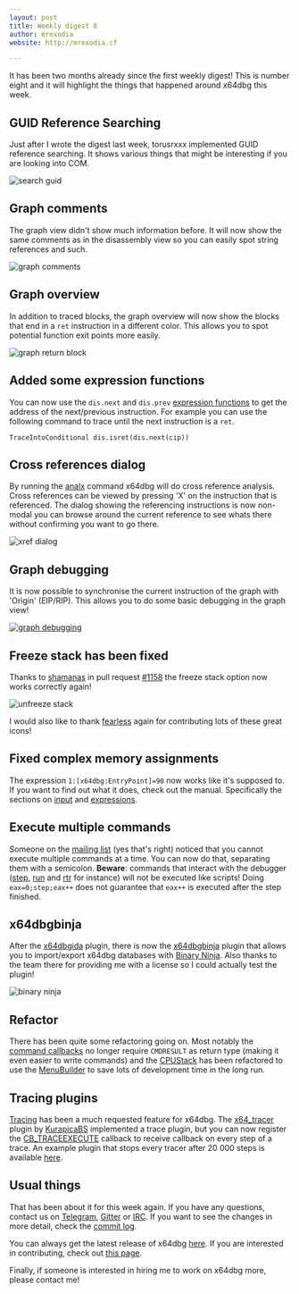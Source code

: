 ```yaml
---
layout: post
title: Weekly digest 8
author: mrexodia
website: http://mrexodia.cf

---
```


It has been two months already since the first weekly digest! This is number eight and it will highlight the things that happened around x64dbg this week.

## GUID Reference Searching

Just after I wrote the digest last week, torusrxxx implemented GUID reference searching. It shows various things that might be interesting if you are looking into COM.

![search guid](http://i.imgur.com/nnXLyvF.png)

## Graph comments

The graph view didn't show much information before. It will now show the same comments as in the disassembly view so you can easily spot string references and such.

![graph comments](http://i.imgur.com/QxaEDeJ.png)

## Graph overview

In addition to traced blocks, the graph overview will now show the blocks that end in a `ret` instruction in a different color. This allows you to spot potential function exit points more easily.

![graph return block](http://i.imgur.com/JTtzfPt.png)

## Added some expression functions

You can now use the `dis.next` and `dis.prev` [expression functions](http://x64dbg.readthedocs.io/en/latest/introduction/Expression-functions.html) to get the address of the next/previous instruction. For example you can use the following command to trace until the next instruction is a `ret`.

`TraceIntoConditional dis.isret(dis.next(cip))`

## Cross references dialog

By running the [analx](http://x64dbg.readthedocs.io/en/latest/commands/analysis/analxrefs.html) command x64dbg will do cross reference analysis. Cross references can be viewed by pressing 'X' on the instruction that is referenced. The dialog showing the referencing instructions is now non-modal you can browse around the current reference to see whats there without confirming you want to go there.

![xref dialog](http://i.imgur.com/AixCDVd.png)

## Graph debugging

It is now possible to synchronise the current instruction of the graph with 'Origin' (EIP/RIP). This allows you to do some basic debugging in the graph view!

[![graph debugging](https://i.imgur.com/scLsSsu.gif)](https://i.imgur.com/scLsSsu.gif)

## Freeze stack has been fixed

Thanks to [shamanas](https://github.com/shamanas) in pull request [#1158](https://github.com/x64dbg/x64dbg/pull/1158) the freeze stack option now works correctly again!

![unfreeze stack](http://i.imgur.com/0MBQdOk.png)

I would also like to thank [fearless](https://github.com/mrfearless) again for contributing lots of these great icons!

## Fixed complex memory assignments

The expression `1:[x64dbg:EntryPoint]=90` now works like it's supposed to. If you want to find out what it does, check out the manual. Specifically the sections on [input](http://help.x64dbg.com/en/latest/introduction/Input.html) and [expressions](http://help.x64dbg.com/en/latest/introduction/Expressions.html).

## Execute multiple commands

Someone on the [mailing list](mailto:x64dbg@googlegroups.com) (yes that's right) noticed that you cannot execute multiple commands at a time. You can now do that, separating them with a semicolon. **Beware**: commands that interact with the debugger ([step](http://x64dbg.readthedocs.io/en/latest/commands/debug-control/StepOver.html), [run](http://x64dbg.readthedocs.io/en/latest/commands/debug-control/run.html) and [rtr](http://x64dbg.readthedocs.io/en/latest/commands/debug-control/StepOut.html) for instance) will not be executed like scripts! Doing `eax=0;step;eax++` does not guarantee that `eax++` is executed after the step finished.

## x64dbgbinja

After the [x64dbgida](https://github.com/x64dbg/x64dbgida) plugin, there is now the [x64dbgbinja](https://github.com/x64dbg/x64dbgbinja) plugin that allows you to import/export x64dbg databases with [Binary Ninja](https://binary.ninja). Also thanks to the team there for providing me with a license so I could actually test the plugin!

![binary ninja](http://i.imgur.com/82Hxm0y.png)

## Refactor

There has been quite some refactoring going on. Most notably the [command callbacks](http://x64dbg.com/blog/2016/10/04/architecture-of-x64dbg.html#commands-dispatch) no longer require `CMDRESULT` as return type (making it even easier to write commands) and the [CPUStack](https://github.com/x64dbg/x64dbg/blob/development/src/gui/Src/Gui/CPUStack.cpp#L78) has been refactored to use the [MenuBuilder](http://x64dbg.com/blog/2016/10/04/architecture-of-x64dbg.html#context-menu-management) to save lots of development time in the long run.

## Tracing plugins

[Tracing](https://github.com/x64dbg/x64dbg/issues/790) has been a much requested feature for x64dbg. The [x64_tracer](https://github.com/KurapicaBS/x64_tracer) plugin by [KurapicaBS](https://github.com/KurapicaBS) implemented a trace plugin, but you can now register the [CB_TRACEEXECUTE](http://help.x64dbg.com/en/latest/developers/plugins/Callbacks/plugcbtraceexecute.html) callback to receive callback on every step of a trace. An example plugin that stops every tracer after 20 000 steps is available [here](https://github.com/mrexodia/TracePlugin).

## Usual things

That has been about it for this week again. If you have any questions, contact us on [Telegram](http://telegram.x64dbg.com), [Gitter](http://gitter.x64dbg.com) or [IRC](http://webchat.freenode.net/?channels=x64dbg). If you want to see the changes in more detail, check the [commit log](https://github.com/x64dbg/x64dbg/commits).

You can always get the latest release of x64dbg [here](http://releases.x64dbg.com). If you are interested in contributing, check out [this page](http://contribute.x64dbg.com).

Finally, if someone is interested in hiring me to work on x64dbg more, please contact me!